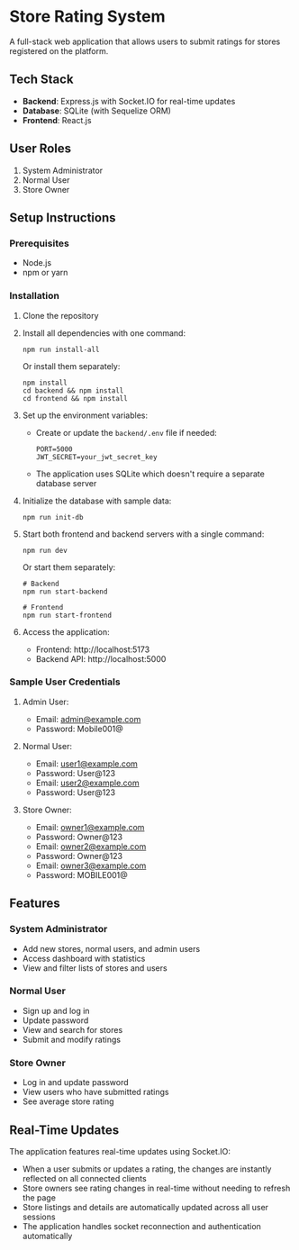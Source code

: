 # Store Rating System

A full-stack web application that allows users to submit ratings for stores registered on the platform.

## Tech Stack

- **Backend**: Express.js with Socket.IO for real-time updates
- **Database**: SQLite (with Sequelize ORM)
- **Frontend**: React.js

## User Roles

1. System Administrator
2. Normal User
3. Store Owner

## Setup Instructions

### Prerequisites
- Node.js
- npm or yarn

### Installation

1. Clone the repository
2. Install all dependencies with one command:
   ```
   npm run install-all
   ```
   
   Or install them separately:
   ```
   npm install
   cd backend && npm install
   cd frontend && npm install
   ```

3. Set up the environment variables:
   - Create or update the `backend/.env` file if needed:
     ```
     PORT=5000
     JWT_SECRET=your_jwt_secret_key
     ```
   - The application uses SQLite which doesn't require a separate database server

4. Initialize the database with sample data:
   ```
   npm run init-db
   ```

5. Start both frontend and backend servers with a single command:
   ```
   npm run dev
   ```

   Or start them separately:
   ```
   # Backend
   npm run start-backend
   
   # Frontend
   npm run start-frontend
   ```

6. Access the application:
   - Frontend: http://localhost:5173
   - Backend API: http://localhost:5000

### Sample User Credentials

1. Admin User:
   - Email: admin@example.com
   - Password: Mobile001@

2. Normal User:
   - Email: user1@example.com
   - Password: User@123
   - Email: user2@example.com
   - Password: User@123

3. Store Owner:
   - Email: owner1@example.com
   - Password: Owner@123
   - Email: owner2@example.com
   - Password: Owner@123
   - Email: owner3@example.com
   - Password: MOBILE001@

## Features

### System Administrator
- Add new stores, normal users, and admin users
- Access dashboard with statistics
- View and filter lists of stores and users

### Normal User
- Sign up and log in
- Update password
- View and search for stores
- Submit and modify ratings

### Store Owner
- Log in and update password
- View users who have submitted ratings
- See average store rating

## Real-Time Updates

The application features real-time updates using Socket.IO:

- When a user submits or updates a rating, the changes are instantly reflected on all connected clients
- Store owners see rating changes in real-time without needing to refresh the page
- Store listings and details are automatically updated across all user sessions
- The application handles socket reconnection and authentication automatically
